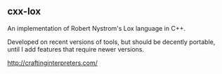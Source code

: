 cxx-lox
-------

An implementation of Robert Nystrom's Lox language in C++.

Developed on recent versions of tools, but should be decently portable, until
I add features that require newer versions.

http://craftinginterpreters.com/
